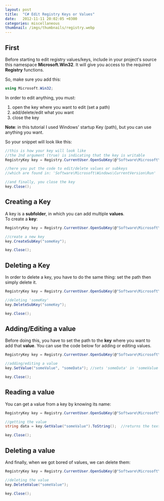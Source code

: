 ```yaml
---
layout: post
title:  "C# Edit Registry Keys or Values"
date:   2012-11-11 20:02:05 +0300
categories: miscellaneous
thumbnail: /imgs/thumbnails/registry.webp
---
```


## First

Before starting to edit registry values/keys, include in your project's source this namespace **Microsoft.Win32**. It will give you access to the required **Registry** functions.

So, make sure you add this:

```csharp
using Microsoft.Win32;
```

In order to edit anything, you must:

1.  open the key where you want to edit (set a path)
2.  add/delete/edit what you want
3.  close the key

**Note**: in this tutorial I used Windows' startup Key (path), but you can use anything you want.

So your snippet will look like this:

```csharp
//this is how your key will look like
//the 2nd argument (true) is indicating that the key is writable
RegistryKey key = Registry.CurrentUser.OpenSubKey(@"Software\Microsoft\Windows\CurrentVersion\Run", true);

//here you put the code to edit/delete values or subkeys
//which are found in: 'Software\Microsoft\Windows\CurrentVersion\Run'

//and finally, you close the key
key.Close();
```

## Creating a Key

A key is a **subfolder**, in which you can add multiple **values**.  
To create a **key**:

```csharp
RegistryKey key = Registry.CurrentUser.OpenSubKey(@"Software\Microsoft\Windows\CurrentVersion\Run", true);

//create a new key 
key.CreateSubKey("someKey");

key.Close();

```

## Deleting a Key

In order to delete a key, you have to do the same thing: set the path then simply delete it.

```csharp
RegistryKey key = Registry.CurrentUser.OpenSubKey(@"Software\Microsoft\Windows\CurrentVersion\Run", true);

//deleting 'someKey'
key.DeleteSubKey("someKey");

key.Close();
```

## Adding/Editing a value

Before doing this, you have to set the path to the **key** where you want to add that **value**. You can use the code below for adding or editing values.

```csharp
RegistryKey key = Registry.CurrentUser.OpenSubKey(@"Software\Microsoft\Windows\CurrentVersion\Run\someKey", true);

//adding/editing a value 
key.SetValue("someValue", "someData"); //sets 'someData' in 'someValue' 

key.Close();
```

## Reading a value

You can get a value from a key by knowing its name:

```csharp
RegistryKey key = Registry.CurrentUser.OpenSubKey(@"Software\Microsoft\Windows\CurrentVersion\Run\someKey", true);

//getting the value
string data = key.GetValue("someValue").ToString();  //returns the text found in 'someValue'

key.Close();
```

## Deleting a value

And finally, when we got bored of values, we can delete them:

```csharp
RegistryKey key = Registry.CurrentUser.OpenSubKey(@"Software\Microsoft\Windows\CurrentVersion\Run", true);

//deleting the value
key.DeleteValue("someValue");

key.Close();
```